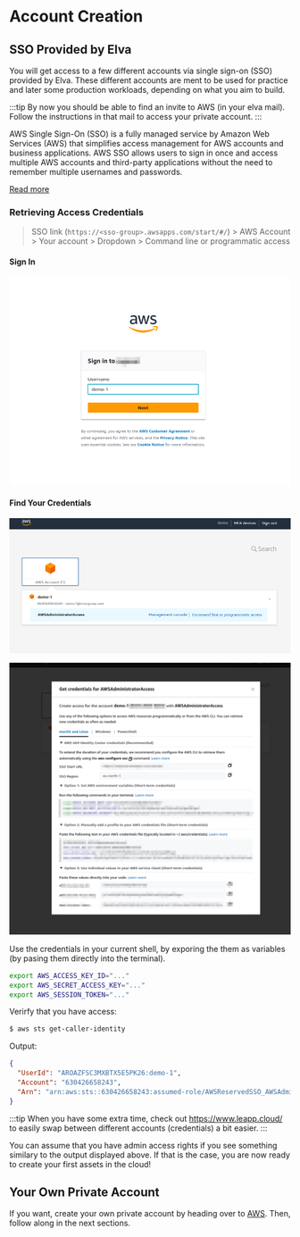 # Account Creation

## SSO Provided by Elva

You will get access to a few different accounts via single sign-on (SSO) provided by Elva. These different accounts are ment to be used for practice and later some production workloads, depending on what you aim to build.

:::tip
By now you should be able to find an invite to AWS (in your elva mail). Follow the instructions in that mail to access your private account.
:::

AWS Single Sign-On (SSO) is a fully managed service by Amazon Web Services (AWS) that simplifies access management for AWS accounts and business applications. AWS SSO allows users to sign in once and access multiple AWS accounts and third-party applications without the need to remember multiple usernames and passwords.

[Read more](../etc/sso.md)

### Retrieving Access Credentials

> SSO link (`https://<sso-group>.awsapps.com/start/#/`) > AWS Account > Your account > Dropdown > Command line or programmatic access

#### Sign In

![alt-sign-in](../assets/2023-10-09_15-59.png)

#### Find Your Credentials

![alt-account-overview](../assets/2023-10-09_15-49.png)

![alt-account-credentials](../assets/2023-10-09_15-50.png)

Use the credentials in your current shell, by exporing the them as variables (by pasing them directly into the terminal).

```bash
export AWS_ACCESS_KEY_ID="..."
export AWS_SECRET_ACCESS_KEY="..."
export AWS_SESSION_TOKEN="..."
```

Verirfy that you have access:

```bash
$ aws sts get-caller-identity
```

Output:

```json
{
  "UserId": "AROAZFSC3MXBTX5E5PK26:demo-1",
  "Account": "630426658243",
  "Arn": "arn:aws:sts::630426658243:assumed-role/AWSReservedSSO_AWSAdministratorAccess_c24f1c5eb9707aca/demo-1"
}
```

:::tip
When you have some extra time, check out https://www.leapp.cloud/ to easily swap between different accounts (credentials) a bit easier.
:::

You can assume that you have admin access rights if you see something similary to the output displayed above. If that is the case, you are now ready to create your first assets in the cloud!

## Your Own Private Account

If you want, create your own private account by heading over to [AWS](https://aws.amazon.com/free). Then, follow along in the next sections.

